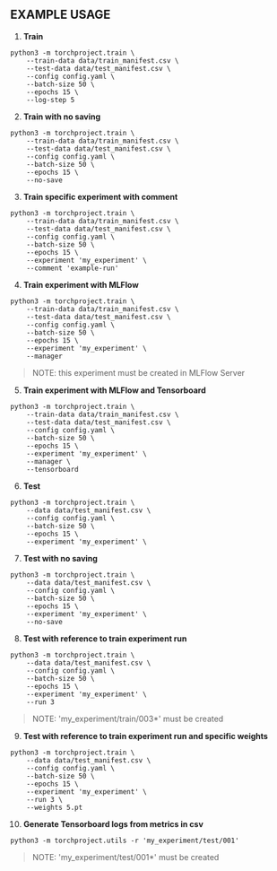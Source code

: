 
## EXAMPLE USAGE ##
1. **Train** <br/>
```
python3 -m torchproject.train \
    --train-data data/train_manifest.csv \
    --test-data data/test_manifest.csv \
    --config config.yaml \
    --batch-size 50 \
    --epochs 15 \
    --log-step 5
```

2. **Train with no saving** <br/>
```
python3 -m torchproject.train \
    --train-data data/train_manifest.csv \
    --test-data data/test_manifest.csv \
    --config config.yaml \
    --batch-size 50 \
    --epochs 15 \
    --no-save
```

3. **Train specific experiment with comment** <br/>
```
python3 -m torchproject.train \
    --train-data data/train_manifest.csv \
    --test-data data/test_manifest.csv \
    --config config.yaml \
    --batch-size 50 \
    --epochs 15 \
    --experiment 'my_experiment' \
    --comment 'example-run'
```

4. **Train experiment with MLFlow** <br/>
```
python3 -m torchproject.train \
    --train-data data/train_manifest.csv \
    --test-data data/test_manifest.csv \
    --config config.yaml \
    --batch-size 50 \
    --epochs 15 \
    --experiment 'my_experiment' \
    --manager
```
>NOTE: this experiment must be created in MLFlow Server

5. **Train experiment with MLFlow and Tensorboard** <br/>
```
python3 -m torchproject.train \
    --train-data data/train_manifest.csv \
    --test-data data/test_manifest.csv \
    --config config.yaml \
    --batch-size 50 \
    --epochs 15 \
    --experiment 'my_experiment' \
    --manager \
    --tensorboard
```

6. **Test** <br/>
```
python3 -m torchproject.train \
    --data data/test_manifest.csv \
    --config config.yaml \
    --batch-size 50 \
    --epochs 15 \
    --experiment 'my_experiment' \
```

7. **Test with no saving** <br/>
```
python3 -m torchproject.train \
    --data data/test_manifest.csv \
    --config config.yaml \
    --batch-size 50 \
    --epochs 15 \
    --experiment 'my_experiment' \
    --no-save
```

8. **Test with reference to train experiment run** <br/>
```
python3 -m torchproject.train \
    --data data/test_manifest.csv \
    --config config.yaml \
    --batch-size 50 \
    --epochs 15 \
    --experiment 'my_experiment' \
    --run 3
```
>NOTE: 'my_experiment/train/003*' must be created

9. **Test with reference to train experiment run and specific weights** <br/>
```
python3 -m torchproject.train \
    --data data/test_manifest.csv \
    --config config.yaml \
    --batch-size 50 \
    --epochs 15 \
    --experiment 'my_experiment' \
    --run 3 \
    --weights 5.pt
```

10. **Generate Tensorboard logs from metrics in csv** <br/>
```
python3 -m torchproject.utils -r 'my_experiment/test/001'
```
>NOTE: 'my_experiment/test/001*' must be created
